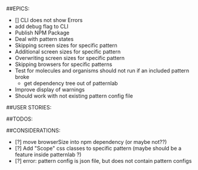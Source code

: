 ##EPICS:
* [] CLI does not show Errors
* add debug flag to CLI
* Publish NPM Package
* Deal with pattern states
* Skipping screen sizes for specific pattern
* Additional screen sizes for specific pattern
* Overwriting screen sizes for specific pattern
* Skipping browsers for specific patterns
* Test for molecules and organisms should not run if an included pattern broke
    * get dependency tree out of patternlab
* Improve display of warnings
* Should work with not existing pattern config file

##USER STORIES: 

##TODOS:


##CONSIDERATIONS:
* [?] move browserSize into npm dependency (or maybe not??)
* [?] Add "Scope" css classes to specific pattern (maybe should be a feature inside patternlab ?)
* [?] error: pattern config is json file, but does not contain pattern configs